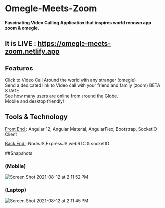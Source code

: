# Omegle-Meets-Zoom 
#### Fascinating Video Calling Application that inspires world renown app zoom & omegle.
## It is LIVE : https://omegle-meets-zoom.netlify.app
 






## Features

 Click to Video Call Around the world with any stranger (omegle)  <br>
 Send a dedicated link to Video call with your friend and family (zoom) BETA STAGE  <br>
 See how many users are online from around the Globe. <br>
 Mobile and desktop friendly! <br>

 




## Tools & Technology

 <ins> Front End </ins> :
 Angular 12,
 Angular Material,
 AngularFlex,
 Bootstrap,
 SocketIO Client


 <ins> Back End </ins> :
 NodeJS,ExpressJS,webRTC & socketIO
 
  ##Snapshots
 ### (Mobile)
 ![Screen Shot 2021-08-12 at 2 11 52 PM](https://user-images.githubusercontent.com/24291795/129171164-f16ae8e5-b4a1-452f-ac87-f2cb5718bb41.png)
 
 ### (Laptop)
 ![Screen Shot 2021-08-12 at 2 11 45 PM](https://user-images.githubusercontent.com/24291795/129171932-3b441b16-add4-4943-a564-f78bbc5e27cb.png)


